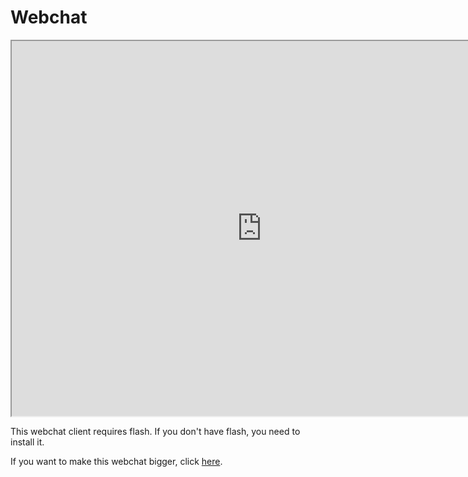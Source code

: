 # Webchat

<center>
<iframe src="http://sparkle.yolo-swag.com/webchat" width="800" 
height="600"></iframe>
</center>

This webchat client requires flash. If you don't have flash, you need to 
install it.

If you want to make this webchat bigger, click 
[here](http://sparkle.yolo-swag.com/webchat).

